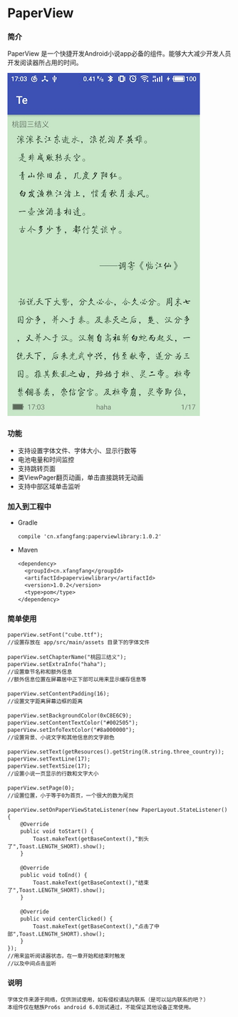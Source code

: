 # PaperView


### 简介

 PaperView 是一个快捷开发Android小说app必备的组件。能够大大减少开发人员开发阅读器所占用的时间。
 
 
 ![shot](https://github.com/xfangfang/PaperView/blob/master/readme/shots.jpg?raw=true)


### 功能

- 支持设置字体文件、字体大小、显示行数等
- 电池电量和时间监控
- 支持跳转页面
- 类ViewPager翻页动画，单击直接跳转无动画
- 支持中部区域单击监听

### 加入到工程中

- Gradle

      compile 'cn.xfangfang:paperviewlibrary:1.0.2'
      
- Maven

      <dependency>
        <groupId>cn.xfangfang</groupId>
        <artifactId>paperviewlibrary</artifactId>
        <version>1.0.2</version>
        <type>pom</type>
      </dependency>
  
  
### 简单使用

    paperView.setFont("cube.ttf");
    //设置存放在 app/src/main/assets 目录下的字体文件
    
    paperView.setChapterName("桃园三结义");
    paperView.setExtraInfo("haha");
    //设置章节名称和额外信息
    //额外信息位置在屏幕居中正下部可以用来显示缓存信息等
    
    paperView.setContentPadding(16);
    //设置文字距离屏幕边框的距离
    
    paperView.setBackgroundColor(0xC8E6C9);
    paperView.setContentTextColor("#002505");
    paperView.setInfoTextColor("#8a000000");
    //设置背景、小说文字和其他信息的文字颜色
    
    paperView.setText(getResources().getString(R.string.three_country));
    paperView.setTextLine(17);
    paperView.setTextSize(17);
    //设置小说一页显示的行数和文字大小

    paperView.setPage(0);
    //设置位置，小于等于0为首页，一个很大的数为尾页
    
    paperView.setOnPaperViewStateListener(new PaperLayout.StateListener() {
        @Override
        public void toStart() {
            Toast.makeText(getBaseContext(),"到头了",Toast.LENGTH_SHORT).show();
        }
    
        @Override
        public void toEnd() {
            Toast.makeText(getBaseContext(),"结束了",Toast.LENGTH_SHORT).show();
        }
    
        @Override
        public void centerClicked() {
            Toast.makeText(getBaseContext(),"点击了中部",Toast.LENGTH_SHORT).show();
        }
    });
    //用来监听阅读器状态，在一章开始和结束时触发
    //以及中间点击监听
    
### 说明
    字体文件来源于网络，仅供测试使用，如有侵权请站内联系（是可以站内联系的吧？）
    本组件仅在魅族Pro6s android 6.0测试通过，不能保证其他设备正常使用。
    
    
